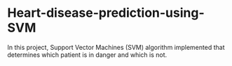# Heart-disease-prediction-using-SVM
In this project, Support Vector Machines (SVM) algorithm implemented that determines which patient is in danger and which is not.
